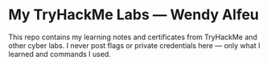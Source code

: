 # My TryHackMe Labs — Wendy Alfeu

This repo contains my learning notes and certificates from TryHackMe and other cyber labs.
I never post flags or private credentials here — only what I learned and commands I used.
